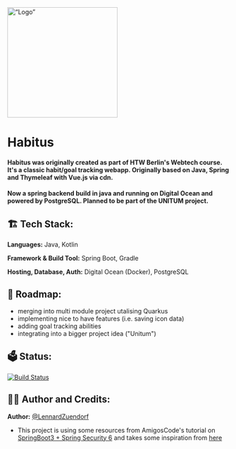 <img src='https://ignitr.tech/static/images/habitus/intro.png' alt= “Logo” width="250">

<h1>Habitus</h1>

<h4>Habitus was originally created as part of HTW Berlin's Webtech course. It's a classic habit/goal tracking webapp.
Originally based on Java, Spring and Thymeleaf with Vue.js via cdn.</h4>

<h4>Now a spring backend build in java and running on Digital Ocean and powered by PostgreSQL. Planned to be part of the UNITUM project.</h4>

<h2>🏗️ Tech Stack:</h2>

**Languages:** Java, Kotlin

**Framework & Build Tool:** Spring Boot, Gradle

**Hosting, Database, Auth:** Digital Ocean (Docker), PostgreSQL

<h2>🚧 Roadmap:</h2>

- merging into multi module project utalising Quarkus
- implementing nice to have features (i.e. saving icon data)
- adding goal tracking abilities
- integrating into a bigger project idea ("Unitum")

<h2>🗳️ Status:</h2>

[![Build Status](https://app.travis-ci.com/LennardZuendorf/habitus.svg?branch=production)](https://app.travis-ci.com/LennardZuendorf/habitus)


<h2>👨‍💻 Author and Credits:</h2>

**Author:** [@LennardZuendorf](https://github.com/LennardZuendorf)

- This project is using some resources from AmigosCode's tutorial on [SpringBoot3 + Spring Security 6](https://www.youtube.com/watch?v=KxqlJblhzfI&t=2124s&ab_channel=Amigoscode) and takes some inspiration from [here](https://github.com/ChangeNode/spring-boot-supabase/tree/spring-boot-3-update)
